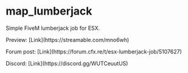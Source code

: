 # map_lumberjack

Simple FiveM lumberjack job for ESX.
<p>Preview: [Link](https://streamable.com/mno6wh)</p>
<p>Forum post: [Link](https://forum.cfx.re/t/esx-lumberjack-job/5107627)</p>
<p>Discord: [Link](https://discord.gg/WUTCeuutUS)</p>
